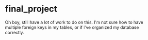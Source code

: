 # final_project

Oh boy, still have a lot of work to do on this. I'm not sure how to have multiple foreign keys in my tables, or if I've organized my database correctly.